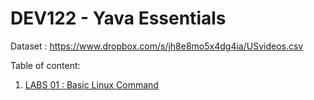 # DEV122 - Yava Essentials

Dataset :
https://www.dropbox.com/s/jh8e8mo5x4dg4ia/USvideos.csv

Table of content:
1. [LABS 01 : Basic Linux Command](https://github.com/project303/YavaCE-Cookbook/blob/master/Persiapan%20Hardware.md)


